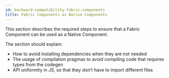 ```yaml
---
id: backward-compatibility-fabric-components
title: Fabric Components as Native Components
---
```


This section describes the required steps to ensure that a Fabric Component can be used as a Native Component.

The section should explain:

- How to avoid installing dependencies when they are not needed
- The usage of compilation pragmas to avoid compiling code that requires types from the codegen
- API uniformity in JS, so that they don’t have to import different files

